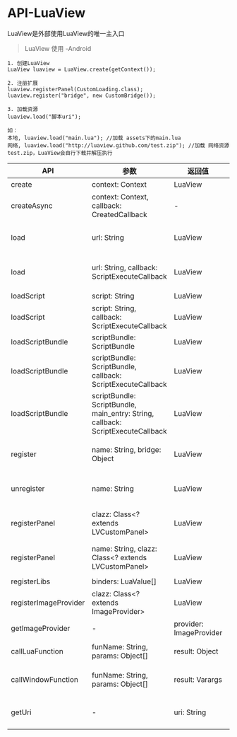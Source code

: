 # API-LuaView

<aside class="notice" id="luaview">
LuaView是外部使用LuaView的唯一主入口
</aside>

> LuaView 使用 -Android

```
1. 创建LuaView
LuaView luaview = LuaView.create(getContext());

2. 注册扩展
luaview.registerPanel(CustomLoading.class);
luaview.register("bridge", new CustomBridge());

3. 加载资源
luaview.load("脚本uri");

如：
本地, luaview.load("main.lua"); //加载 assets下的main.lua
网络, luaview.load("http://luaview.github.com/test.zip"); //加载 网络资源test.zip，LuaView会自行下载并解压执行

```


|API|参数|返回值|平台|备注|
|----|----|----|----|----|
|create|context: Context|LuaView|Android|创建LuaView|
|createAsync|context: Context, callback: CreatedCallback|-|Android|异步创建LuaView|
|load|url: String|LuaView|Android|加载指定资源（asset、本地、网络）|
|load|url: String, callback: ScriptExecuteCallback|LuaView|Android|加载指定资源（asset、本地、网络），带回调|
|loadScript|script: String|LuaView|Android|加载指定脚本|
|loadScript|script: String, callback: ScriptExecuteCallback|LuaView|Android|加载指定脚本，带回调|
|loadScriptBundle|scriptBundle: ScriptBundle|LuaView|Android|加载指定脚本包|
|loadScriptBundle|scriptBundle: ScriptBundle, callback: ScriptExecuteCallback|LuaView|Android|加载指定脚本包，带回调|
|loadScriptBundle|scriptBundle: ScriptBundle, main_entry: String, callback: ScriptExecuteCallback|LuaView|Android|加载指定脚本包，执行main_entry入口文件，带回调|
|register|name: String, bridge: Object|LuaView|Android|注册一个名称为name的bridge对象|
|unregister|name: String|LuaView|Android|反注册一个名称为name的bridge对象|
|registerPanel|clazz: Class<? extends LVCustomPanel>|LuaView|Android|注册一个名称为clazz类名，类型为clazz的panel|
|registerPanel|name: String, clazz: Class<? extends LVCustomPanel>|LuaView|Android|注册一个名称为name，类型为clazz的panel|
|registerLibs|binders: LuaValue[]|LuaView|Android|注册自定义库|
|registerImageProvider|clazz: Class<? extends ImageProvider>|LuaView|Android|注册一个ImageProvider|
|getImageProvider|-|provider: ImageProvider|Android|获取ImageProvider|
|callLuaFunction|funName: String, params: Object[]|result: Object|Android|调用lua的某个全局函数|
|callWindowFunction|funName: String, params: Object[]|result: Varargs|Android|调用window.callback下的某个函数|
|getUri|-|uri: String|Android|获取当前LuaView加载的Uri|
